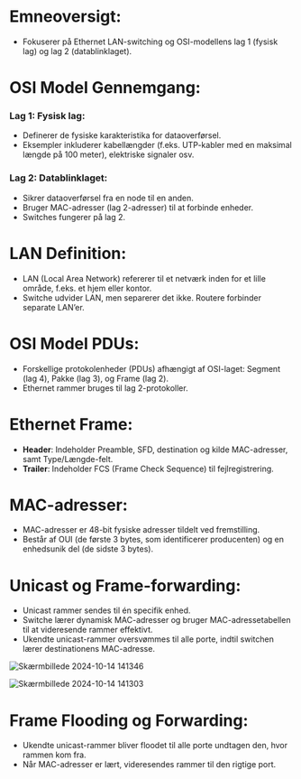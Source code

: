 
# Emneoversigt:

- Fokuserer på Ethernet LAN-switching og OSI-modellens lag 1 (fysisk lag) og lag 2 (datablinklaget).

# OSI Model Gennemgang:

### Lag 1: Fysisk lag:
- Definerer de fysiske karakteristika for dataoverførsel.
- Eksempler inkluderer kabellængder (f.eks. UTP-kabler med en maksimal længde på 100 meter), elektriske signaler osv.

### Lag 2: Datablinklaget:
- Sikrer dataoverførsel fra en node til en anden.
- Bruger MAC-adresser (lag 2-adresser) til at forbinde enheder.
- Switches fungerer på lag 2.

# LAN Definition:

- LAN (Local Area Network) refererer til et netværk inden for et lille område, f.eks. et hjem eller kontor.
- Switche udvider LAN, men separerer det ikke. Routere forbinder separate LAN’er.

# OSI Model PDUs:

- Forskellige protokolenheder (PDUs) afhængigt af OSI-laget: Segment (lag 4), Pakke (lag 3), og Frame (lag 2).
- Ethernet rammer bruges til lag 2-protokoller.

# Ethernet Frame:

- **Header**: Indeholder Preamble, SFD, destination og kilde MAC-adresser, samt Type/Længde-felt.
- **Trailer**: Indeholder FCS (Frame Check Sequence) til fejlregistrering.

# MAC-adresser:

- MAC-adresser er 48-bit fysiske adresser tildelt ved fremstilling.
- Består af OUI (de første 3 bytes, som identificerer producenten) og en enhedsunik del (de sidste 3 bytes).

# Unicast og Frame-forwarding:

- Unicast rammer sendes til én specifik enhed.
- Switche lærer dynamisk MAC-adresser og bruger MAC-adressetabellen til at videresende rammer effektivt.
- Ukendte unicast-rammer oversvømmes til alle porte, indtil switchen lærer destinationens MAC-adresse.

![Skærmbillede 2024-10-14 141346](https://github.com/user-attachments/assets/4535ca84-5115-49af-8fd3-edd175390201)

![Skærmbillede 2024-10-14 141303](https://github.com/user-attachments/assets/d6f96ef4-7e60-40d9-a8a2-7402ca952da1)





# Frame Flooding og Forwarding:

- Ukendte unicast-rammer bliver floodet til alle porte undtagen den, hvor rammen kom fra.
- Når MAC-adresser er lært, videresendes rammer til den rigtige port.
